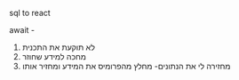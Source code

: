 sql to react

await -

1. לא תוקעת את התכנית
2. מחכה למידע שחוזר
3. מחזירה לי את הנתונים- מחלץ מהפרומיס את המידע ומחזיר אותו
